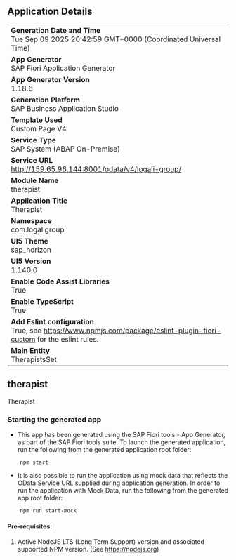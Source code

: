 ## Application Details
|               |
| ------------- |
|**Generation Date and Time**<br>Tue Sep 09 2025 20:42:59 GMT+0000 (Coordinated Universal Time)|
|**App Generator**<br>SAP Fiori Application Generator|
|**App Generator Version**<br>1.18.6|
|**Generation Platform**<br>SAP Business Application Studio|
|**Template Used**<br>Custom Page V4|
|**Service Type**<br>SAP System (ABAP On-Premise)|
|**Service URL**<br>http://159.65.96.144:8001/odata/v4/logali-group/|
|**Module Name**<br>therapist|
|**Application Title**<br>Therapist|
|**Namespace**<br>com.logaligroup|
|**UI5 Theme**<br>sap_horizon|
|**UI5 Version**<br>1.140.0|
|**Enable Code Assist Libraries**<br>True|
|**Enable TypeScript**<br>True|
|**Add Eslint configuration**<br>True, see https://www.npmjs.com/package/eslint-plugin-fiori-custom for the eslint rules.|
|**Main Entity**<br>TherapistsSet|

## therapist

Therapist

### Starting the generated app

-   This app has been generated using the SAP Fiori tools - App Generator, as part of the SAP Fiori tools suite.  To launch the generated application, run the following from the generated application root folder:

```
    npm start
```

- It is also possible to run the application using mock data that reflects the OData Service URL supplied during application generation.  In order to run the application with Mock Data, run the following from the generated app root folder:

```
    npm run start-mock
```

#### Pre-requisites:

1. Active NodeJS LTS (Long Term Support) version and associated supported NPM version.  (See https://nodejs.org)


